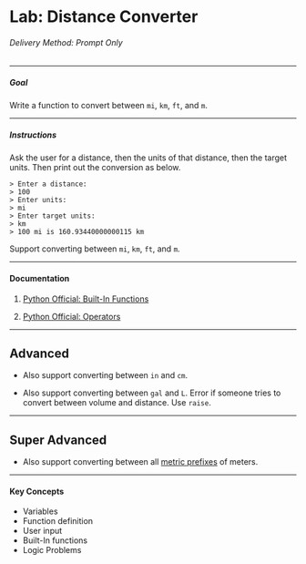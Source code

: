 # Lab: Distance Converter

###### Delivery Method: Prompt Only

--------------

##### Goal

Write a function to convert between `mi`, `km`, `ft`, and `m`.

--------------------

##### Instructions

Ask the user for a distance, then the units of that distance, then the target units.
Then print out the conversion as below.

```
> Enter a distance:
> 100
> Enter units:
> mi
> Enter target units:
> km
> 100 mi is 160.93440000000115 km
```

Support converting between `mi`, `km`, `ft`, and `m`.


-------------------

#### Documentation

1. [Python Official: Built-In Functions](https://docs.python.org/3.6/library/functions.html)

1. [Python Official: Operators](https://docs.python.org/3.6/library/operator.html#mapping-operators-to-functions)

----------------------


## Advanced

*   Also support converting between `in` and `cm`.

*   Also support converting between `gal` and `L`.
    Error if someone tries to convert between volume and distance. Use `raise`.

-------------------


## Super Advanced

* Also support converting between all [metric prefixes](https://en.wikipedia.org/wiki/Metric_prefix) of meters.


------------------------
#### Key Concepts

- Variables
- Function definition
- User input
- Built-In functions
- Logic Problems